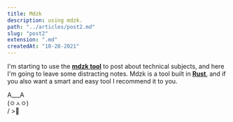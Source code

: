 ```yaml
---
title: Mdzk
description: using mdzk.
path: "../articles/post2.md"
slug: "post2"
extension: ".md"
createdAt: "10-28-2021"
---
```

I'm starting to use the <ins>**[mdzk tool](https://mdzk-rs.github.io)**</ins> to post about technical subjects, and here I'm going to leave some distracting notes.
Mdzk is a tool built in <ins>**[Rust](https://doc.rust-lang.org/book/)**</ins>, and if you also want a smart and easy tool I recommend it to you.

A___A  
(ㅇㅅㅇ)  
/   >🐠  